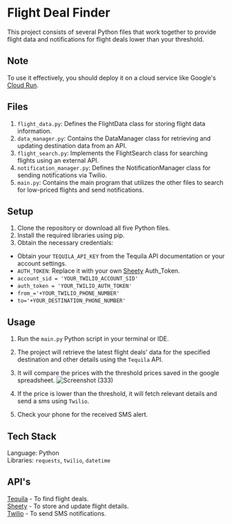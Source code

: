 # Flight Deal Finder
This project consists of several Python files that work together to provide flight data and notifications for flight deals lower than your threshold.

## Note
To use it effectively, you should deploy it on a cloud service like Google's <a href="https://cloud.google.com/run/?userloc_9303169-network_g">Cloud Run</a>.

## Files
1. `flight_data.py`: Defines the FlightData class for storing flight data information.
2. `data_manager.py`: Contains the DataManager class for retrieving and updating destination data from an API.
3. `flight_search.py`: Implements the FlightSearch class for searching flights using an external API.
4. `notification_manager.py`: Defines the NotificationManager class for sending notifications via Twilio.
5. `main.py`: Contains the main program that utilizes the other files to search for low-priced flights and send notifications.

## Setup
1. Clone the repository or download all five Python files.
2. Install the required libraries using pip.
3. Obtain the necessary credentials:
- Obtain your `TEQUILA_API_KEY` from the Tequila API documentation or your account settings.
- `AUTH_TOKEN`: Replace it with your own <a href="https://sheety.co/">Sheety</a> Auth_Token.
- `account_sid = 'YOUR_TWILIO_ACCOUNT_SID'`<br>
- `auth_token = 'YOUR_TWILIO_AUTH_TOKEN'`<br>
- `from_='+YOUR_TWILIO_PHONE_NUMBER'`
- `to='+YOUR_DESTINATION_PHONE_NUMBER'`

## Usage
1. Run the `main.py` Python script in your terminal or IDE.
2. The project will retrieve the latest flight deals' data for the specified destination and other details using the `Tequila` API.
3. It will compare the prices with the threshold prices saved in the google spreadsheet.
![Screenshot (333)](https://github.com/prateekkumaroriginal/Flight-Deal-Finder/assets/89418989/dd23735c-1758-416d-b8e3-b57d9b395393)

4. If the price is lower than the threshold, it will fetch relevant details and send a sms using `Twilio`.
5. Check your phone for the received SMS alert.

## Tech Stack
Language: Python <br>
Libraries: `requests`, `twilio`, `datetime`

## API's 
<a href="https://tequila.kiwi.com/portal/getting-started">Tequila</a> - To find flight deals. <br>
<a href="https://sheety.co/">Sheety</a> - To store and update flight details. <br>
<a href="https://www.twilio.com/docs/sms">Twilio</a> - To send SMS notifications.
